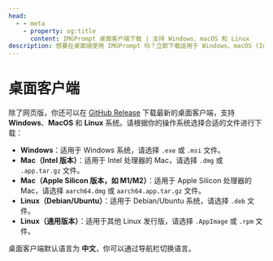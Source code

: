```yaml
---
head:
  - - meta
    - property: og:title
      content: IMGPrompt 桌面客户端下载 | 支持 Windows、macOS 和 Linux
description: 想要在桌面端使用 IMGPrompt 吗？立即下载适用于 Windows、macOS (Intel/M1/M2) 和 Linux 的官方客户端，享受原生应用体验，让 AI 绘图创作更便捷。
---
```


# 桌面客户端

除了网页版，你还可以在 [GitHub Release](https://github.com/rockbenben/img-prompt/releases/latest) 下载最新的桌面客户端，支持 **Windows**、**MacOS** 和 **Linux** 系统。请根据你的操作系统选择合适的文件进行下载：

- **Windows**：适用于 Windows 系统，请选择 `.exe` 或 `.msi` 文件。
- **Mac（Intel 版本）**：适用于 Intel 处理器的 Mac，请选择 `.dmg` 或 `.app.tar.gz` 文件。
- **Mac（Apple Silicon 版本，如 M1/M2）**：适用于 Apple Silicon 处理器的 Mac，请选择 `aarch64.dmg` 或 `aarch64.app.tar.gz` 文件。
- **Linux（Debian/Ubuntu）**：适用于 Debian/Ubuntu 系统，请选择 `.deb` 文件。
- **Linux（通用版本）**：适用于其他 Linux 发行版，请选择 `.AppImage` 或 `.rpm` 文件。

桌面客户端默认语言为 **中文**，你可以通过导航栏切换语言。
